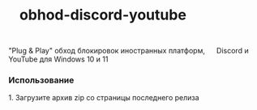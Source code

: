 # <img height="32" width="15" src="https://cdn.simpleicons.org/discord/Blurple" /> obhod-discord-youtube <img height="32" width="15" src="https://cdn.simpleicons.org/youtube/red" />
"Plug & Play" обход блокировок иностранных платформ, <img height="40" width="15" src="https://cdn.simpleicons.org/discord/Blurple" /> Discord и <img height="40" width="15" src="https://cdn.simpleicons.org/youtube/red" /> YouTube для Windows 10 и 11
<h3>Использование</h3>
1. Загрузите архив zip со страницы последнего релиза
